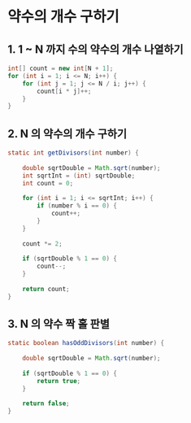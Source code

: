 # 약수의 개수 구하기
## 1. 1 ~ N 까지 수의 약수의 개수 나열하기
```java
int[] count = new int[N + 1];
for (int i = 1; i <= N; i++) {
    for (int j = 1; j <= N / i; j++) {
        count[i * j]++;
    }
}
```

## 2. N 의 약수의 개수 구하기
```java
static int getDivisors(int number) {
        
    double sqrtDouble = Math.sqrt(number);
    int sqrtInt = (int) sqrtDouble;
    int count = 0;
    
    for (int i = 1; i <= sqrtInt; i++) {
        if (number % i == 0) {
            count++;
        }
    }
    
    count *= 2;
    
    if (sqrtDouble % 1 == 0) {
        count--;
    }
    
    return count;
}
```

## 3. N 의 약수 짝 홀 판별
```java
static boolean hasOddDivisors(int number) {
        
    double sqrtDouble = Math.sqrt(number);
    
    if (sqrtDouble % 1 == 0) {
        return true;
    }
    
    return false;
}
```
